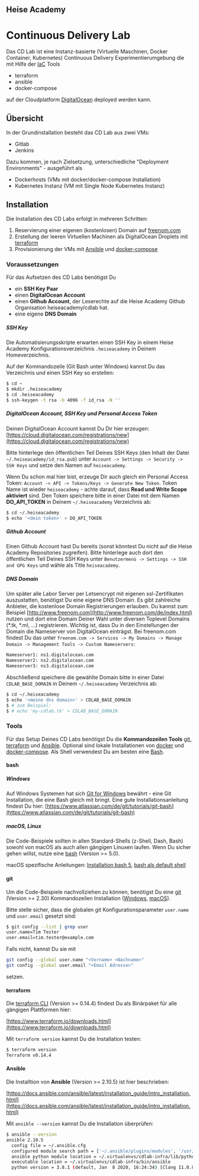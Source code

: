 ## Heise Academy
# Continuous Delivery Lab

Das CD Lab ist eine Instanz-basierte (Virtuelle Maschinen, Docker Container, Kubernetes) Continuous Delivery Experimentierumgebung die mit Hilfe der [IaC](https://en.wikipedia.org/wiki/Infrastructure_as_code) Tools
* terraform
* ansible
* docker-compose

auf der Cloudplatform [DigitalOcean](https://www.digitalocean.com/) deployed werden kann.
## Übersicht
In der Grundinstallation besteht das CD Lab aus zwei VMs:
* Gitlab
* Jenkins

Dazu kommen, je nach Zielsetzung, unterschiedliche "Deployment Environments" - ausgeführt als
* Dockerhosts (VMs mit docker/docker-compose Installation)
* Kubernetes Instanz (VM mit Single Node Kubernetes Instanz)

## Installation
Die Installation des CD Labs erfolgt in mehreren Schritten:

1) Reservierung einer eigenen (kostenlosen) Domain auf [freenom.com](http://www.freenom.com/en/index.html)
2) Erstellung der leeren Virtuellen Machinen als DigitalOcean Droplets mit [terraform](https://www.terraform.io/)
3) Provisionierung der VMs mit [Ansible](https://www.ansible.com/) und [docker-compose](https://docs.docker.com/compose/)

### Voraussetzungen
Für das Aufsetzen des CD Labs benötigst Du
* ein **SSH Key Paar**
* einen **DigitalOcean Account**
* einen **Github Account**, der Leserechte auf die Heise Academy Github Organisation heiseacademy/cdlab hat.
* eine eigene **DNS Domain**

##### SSH Key
Die Automatisierungsskripte erwarten einen SSH Key in einem Heise Academy Konfigurationsverzeichnis ```.heiseacademy``` in Deinem Homeverzeichnis.

Auf der Kommandozeile (Git Bash unter Windows) kannst Du das Verzeichnis und einen SSH Key so erstellen:
```bash
$ cd ~
$ mkdir .heiseacademy
$ cd .heiseacademy
$ ssh-keygen -t rsa -b 4096 -f id_rsa -N ''
```
##### DigitalOcean Account, SSH Key und Personal Access Token
Deinen DigitalOcean Account kannst Du Dir hier erzeugen: [https://cloud.digitalocean.com/registrations/new](https://cloud.digitalocean.com/registrations/new)

Bitte hinterlege den öffentlichen Teil Deines SSH Keys (den Inhalt der Datei ```~/.heiseacademy/id_rsa.pub```) unter
```Account -> Settings -> Security -> SSH Keys``` und setze den Namen auf ```heiseacademy```.

Wenn Du schon mal hier bist, erzeuge Dir auch gleich ein Personal Access Token: ```Account -> API -> Tokens/Keys -> Generate New Token```. Token Name ist wieder ```heiseacademy``` - achte darauf, dass **Read und Write Scope aktiviert** sind.
Den Token speichere bitte in einer Datei mit dem Namen **DO_API_TOKEN** in Deinem ```~/.heiseacademy``` Verzeichnis ab:
```bash
$ cd ~/.heiseacademy
$ echo '<dein token>' > DO_API_TOKEN
```
##### Github Account
Einen Github Account hast Du bereits (sonst könntest Du nicht auf die Heise Academy Repositories zugreifen).
Bitte hinterlege auch dort den öffentlichen Teil Deines SSH Keys unter ```Benutzermenü -> Settings -> SSH and GPG Keys``` und wähle als Title ```heiseacademy```.

##### DNS Domain
Um später alle Labor Server per Letsencrypt mit eigenen ssl-Zertifikaten auszustatten, benötigst Du eine eigene DNS Domain. Es gibt zahlreiche Anbieter, die kostenlose Domain Registrierungen erlauben. Du kannst zum Beispiel [http://www.freenom.com](http://www.freenom.com/de/index.html) nutzen und dort eine Domain Deiner Wahl unter diversen Toplevel Domains (*.tk, *.ml, ...) registrieren.
Wichtig ist, dass Du in den Einstellungen der Domain die Nameserver von DigitalOcean einträgst. Bei freenom.com findest Du das unter ```freenom.com -> Services -> My Domains -> Manage Domain -> Management Tools -> Custom Nameservers```:
```bash
Nameserver1: ns1.digitalocean.com
Nameserver2: ns2.digitalocean.com
Nameserver3: ns3.digitalocean.com
```
Abschließend speichere die gewählte Domain bitte in einer Datei ```CDLAB_BASE_DOMAIN``` in Deinem  ```~/.heiseacademy``` Verzeichnis ab:
```bash
$ cd ~/.heiseacademy
$ echo '<meine dns domain>' > CDLAB_BASE_DOMAIN
$ # zum Beispiel:
$ # echo 'my-cdlab.tk' > CDLAB_BASE_DOMAIN
```
### Tools
Für das Setup Deines CD Labs benötigst Du die **Kommandozeilen Tools** [git](), [terraform](https://www.terraform.io/) und [Ansible](https://www.ansible.com/). Optional sind lokale Installationen von [docker](https://docs.docker.com) und [docker-compose](https://docs.docker.com/compose/).
Als Shell verwendest Du am besten eine [Bash](https://www.gnu.org/software/bash/).
#### bash
##### Windows
Auf Windows Systemen hat sich [Git for Windows](https://gitforwindows.org/) bewährt - eine Git Installation, die eine Bash gleich mit bringt. Eine gute Installationsanleitung findest Du hier: [https://www.atlassian.com/de/git/tutorials/git-bash](https://www.atlassian.com/de/git/tutorials/git-bash)
##### macOS, Linux
Die Code-Beispiele sollten in allen Standard-Shells (z-Shell, Dash, Bash) sowohl von macOS als auch allen gängigen Linuxen laufen. Wenn Du sicher gehen willst, nutze eine [bash](https://www.gnu.org/software/bash/) (Version >= 5.0).

macOS spezifische Anleitungen: [Installation bash 5](https://scriptingosx.com/2019/02/install-bash-5-on-macos/), [bash als default shell](https://www.howtogeek.com/444596/how-to-change-the-default-shell-to-bash-in-macos-catalina/)

#### git
Um die Code-Beispiele nachvollziehen zu können, benötigst Du eine [git](https://git-scm.com/) (Version >= 2.30) Kommandozeilen Installation ([Windows](https://gitforwindows.org), [macOS](https://www.atlassian.com/de/git/tutorials/install-git#mac-os-x)).

Bitte stelle sicher, dass die globalen git Konfigurationsparameter ```user.name``` und ```user.email``` gesetzt sind:

```bash
$ git config --list | grep user
user.name=Tim Tester
user.email=tim.tester@example.com
```

Falls nicht, kannst Du sie mit
```bash
git config --global user.name "<Vorname> <Nachname>"
git config --global user.email "<Email Adresse>"
```
setzen.

#### terraform
Die [terraform CLI](https://www.terraform.io) (Version >= 0.14.4) findest Du als Binärpaket für alle gängigen Plattformen hier:

[https://www.terraform.io/downloads.html](https://www.terraform.io/downloads.html)

Mit ```terraform version``` kannst Du die Installation testen: 
```bash
$ terraform version
Terraform v0.14.4
```

#### Ansible

Die Installtion von **Ansible** (Version >= 2.10.5) ist hier beschrieben:

[https://docs.ansible.com/ansible/latest/installation_guide/intro_installation.html](https://docs.ansible.com/ansible/latest/installation_guide/intro_installation.html)

Mit ```ansible --version``` kannst Du die Installation überprüfen:

```bash
$ ansible --version
ansible 2.10.5
  config file = ~/.ansible.cfg
  configured module search path = ['~/.ansible/plugins/modules', '/usr/share/ansible/plugins/modules']
  ansible python module location = ~/.virtualenvs/cdlab-infra/lib/python3.8/site-packages/ansible
  executable location = ~/.virtualenvs/cdlab-infra/bin/ansible
  python version = 3.8.1 (default, Jan  8 2020, 16:24:34) [Clang 11.0.0 (clang-1100.0.33.16)]
```
